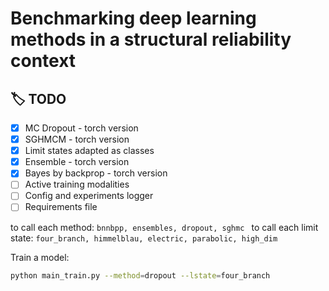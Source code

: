 # Benchmarking deep learning methods in a structural reliability context


## :label: TODO 

- [x] MC Dropout - torch version
- [x] SGHMCM - torch version
- [x] Limit states adapted as classes
- [x] Ensemble - torch version
- [x] Bayes by backprop - torch version
- [ ] Active training modalities
- [ ] Config and experiments logger 
- [ ] Requirements file

to call each method: ```bnnbpp, ensembles, dropout, sghmc ```
to call each limit state: ```four_branch, himmelblau, electric, parabolic, high_dim```

Train a model:
```bash
python main_train.py --method=dropout --lstate=four_branch
```